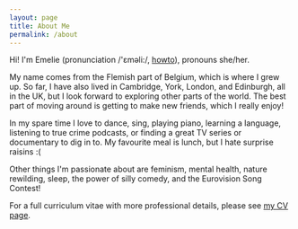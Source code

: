```yaml
---
layout: page
title: About Me
permalink: /about
---
```


Hi! I'm Emelie (pronunciation /'ɛməli:/, [howto](https://www.howtopronounce.com/emelie)), pronouns she/her.

My name comes from the Flemish part of Belgium, which is where I grew up.
So far, I have also lived in Cambridge, York, London, and Edinburgh, all in the UK, but I look forward to exploring other parts of the world.
The best part of moving around is getting to make new friends, which I really enjoy!

In my spare time I love to dance, sing, playing piano, learning a language, listening to true crime podcasts, or finding a great TV series or documentary to dig in to.
My favourite meal is lunch, but I hate surprise raisins :(

Other things I'm passionate about are feminism, mental health, nature rewilding, sleep, the power of silly comedy, and the Eurovision Song Contest!

For a full curriculum vitae with more professional details, please see [my CV page](curriculum-vitae.md).
